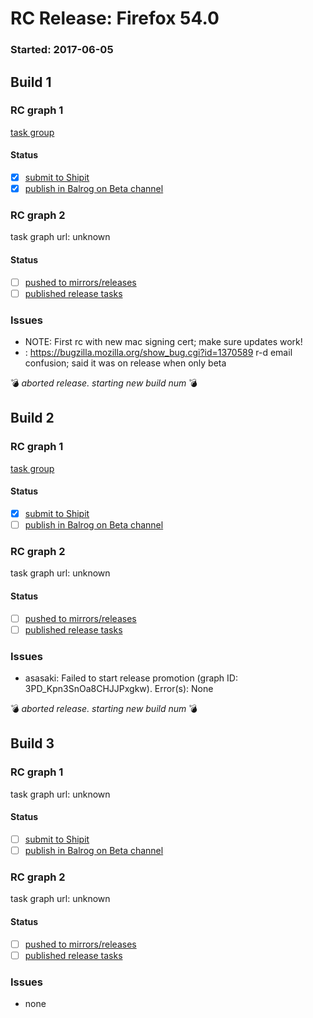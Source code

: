 # RC Release: Firefox 54.0

### Started: 2017-06-05

## Build 1

### RC graph 1
[task group](https://tools.taskcluster.net/push-inspector/#/BqoYe8UfRXGCH9DA_niFBA)

#### Status
- [x] [submit to Shipit](https://wiki.mozilla.org/Release:Release_Automation_on_Mercurial:Starting_a_Release#Submit_to_Ship_It)
- [x] [publish in Balrog on Beta channel](../how-tos/relpro.md#3-publish-release)

### RC graph 2
task graph url: unknown

#### Status
- [ ] [pushed to mirrors/releases](../how-tos/relpro.md#2-push-to-releases-dir-mirrors)
- [ ] [published release tasks](../how-tos/relpro.md#3-publish-release)

### Issues
- NOTE: First rc with new mac signing cert; make sure updates work!
- <asasaki>: https://bugzilla.mozilla.org/show_bug.cgi?id=1370589 r-d email confusion; said it was on release when only beta

:bomb: _aborted release. starting new build num_ :bomb:

## Build 2

### RC graph 1
[task group](https://tools.taskcluster.net/push-inspector/#/3PD_Kpn3SnOa8CHJJPxgkw)

#### Status
- [x] [submit to Shipit](https://wiki.mozilla.org/Release:Release_Automation_on_Mercurial:Starting_a_Release#Submit_to_Ship_It)
- [ ] [publish in Balrog on Beta channel](../how-tos/relpro.md#3-publish-release)

### RC graph 2
task graph url: unknown

#### Status
- [ ] [pushed to mirrors/releases](../how-tos/relpro.md#2-push-to-releases-dir-mirrors)
- [ ] [published release tasks](../how-tos/relpro.md#3-publish-release)

### Issues
- asasaki: Failed to start release promotion (graph ID: 3PD_Kpn3SnOa8CHJJPxgkw). Error(s): None

:bomb: _aborted release. starting new build num_ :bomb:

## Build 3

### RC graph 1
task graph url: unknown

#### Status
- [ ] [submit to Shipit](https://wiki.mozilla.org/Release:Release_Automation_on_Mercurial:Starting_a_Release#Submit_to_Ship_It)
- [ ] [publish in Balrog on Beta channel](../how-tos/relpro.md#3-publish-release)

### RC graph 2
task graph url: unknown

#### Status
- [ ] [pushed to mirrors/releases](../how-tos/relpro.md#2-push-to-releases-dir-mirrors)
- [ ] [published release tasks](../how-tos/relpro.md#3-publish-release)

### Issues
- none


